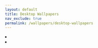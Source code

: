 ```yaml
---
layout: default
title: Desktop Wallpapers
nav_exclude: true
permalink: /wallpapers/desktop-wallpapers
---
```


<div class="card">
  <div class="container">
  <lu>
    <li class="text-delta"><a href="https://the-back-room.github.io/wallpapers/desktop-wallpapers/anime"></a></li>
    <li class="text-delta"><a href="https://the-back-room.github.io/wallpapers/desktop-wallpapers/scenery"></a></li>
  </lu>
  </div>
</div>